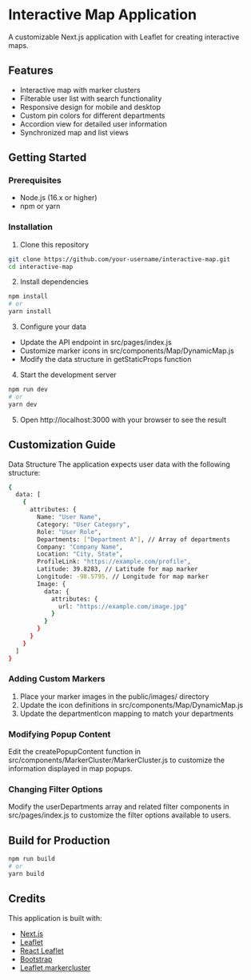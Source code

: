 # Interactive Map Application

A customizable Next.js application with Leaflet for creating interactive maps.

## Features

- Interactive map with marker clusters
- Filterable user list with search functionality
- Responsive design for mobile and desktop
- Custom pin colors for different departments
- Accordion view for detailed user information
- Synchronized map and list views

## Getting Started

### Prerequisites

- Node.js (16.x or higher)
- npm or yarn

### Installation

1. Clone this repository

```bash
git clone https://github.com/your-username/interactive-map.git
cd interactive-map
```

2. Install dependencies

```bash
npm install
# or
yarn install
```

3. Configure your data

- Update the API endpoint in src/pages/index.js
- Customize marker icons in src/components/Map/DynamicMap.js
- Modify the data structure in getStaticProps function

4. Start the development server

```bash
npm run dev
# or
yarn dev
```

5. Open http://localhost:3000 with your browser to see the result

## Customization Guide

Data Structure
The application expects user data with the following structure:

```bash
{
  data: [
    {
      attributes: {
        Name: "User Name",
        Category: "User Category",
        Role: "User Role",
        Departments: ["Department A"], // Array of departments
        Company: "Company Name",
        Location: "City, State",
        ProfileLink: "https://example.com/profile",
        Latitude: 39.8283, // Latitude for map marker
        Longitude: -98.5795, // Longitude for map marker
        Image: {
          data: {
            attributes: {
              url: "https://example.com/image.jpg"
            }
          }
        }
      }
    }
  ]
}
```

### Adding Custom Markers

1. Place your marker images in the public/images/ directory
2. Update the icon definitions in src/components/Map/DynamicMap.js
3. Update the departmentIcon mapping to match your departments

### Modifying Popup Content

Edit the createPopupContent function in src/components/MarkerCluster/MarkerCluster.js to customize the information displayed in map popups.

### Changing Filter Options

Modify the userDepartments array and related filter components in src/pages/index.js to customize the filter options available to users.

## Build for Production

```bash
npm run build
# or
yarn build
```

## Credits

This application is built with:

- [Next.js](https://nextjs.org/)
- [Leaflet](https://leafletjs.com/)
- [React Leaflet](https://react-leaflet.js.org)
- [Bootstrap](https://getbootstrap.com/)
- [Leaflet.markercluster](https://github.com/Leaflet/Leaflet.markercluster)
